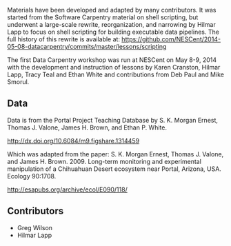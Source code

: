 Materials have been developed and adapted by many contributors. It was started
from the Software Carpentry material on shell scripting, but underwent a
large-scale rewrite, reorganization, and narrowing by Hilmar Lapp to focus on
shell scripting for building executable data pipelines. The full history of this
rewrite is available at:
https://github.com/NESCent/2014-05-08-datacarpentry/commits/master/lessons/scripting

The first Data Carpentry workshop was run at NESCent on May 8-9, 2014 with the
development and instruction of lessons by Karen Cranston, Hilmar Lapp, Tracy
Teal and Ethan White and contributions from Deb Paul and Mike Smorul.

## Data

Data is from the Portal Project Teaching Database by S. K. Morgan Ernest, Thomas J. Valone, James H. Brown, and Ethan P. White.

http://dx.doi.org/10.6084/m9.figshare.1314459

Which was adapted from the paper: S. K. Morgan Ernest, Thomas J. Valone, and James H. Brown. 2009. Long-term monitoring and experimental manipulation of a Chihuahuan Desert ecosystem near Portal, Arizona, USA. Ecology 90:1708.

http://esapubs.org/archive/ecol/E090/118/

## Contributors

* Greg Wilson
* Hilmar Lapp
